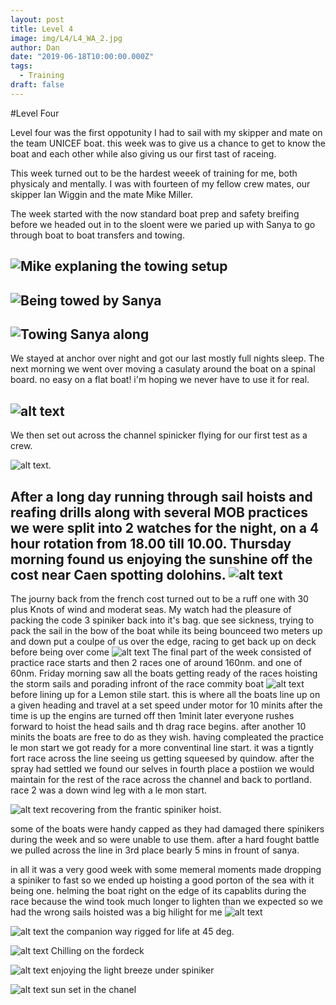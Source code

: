 ```yaml
---
layout: post
title: Level 4 
image: img/L4/L4_WA_2.jpg
author: Dan
date: "2019-06-18T10:00:00.000Z"
tags:
  - Training
draft: false
---
```


#Level Four

Level four was the first oppotunity I had to sail with my skipper and mate on the team UNICEF boat. this week was to give us a chance to get to know the boat and each other while also giving us our first tast of raceing.

This week turned out to be the hardest weeek of training for me, both physicaly and mentally. I was with fourteen of my fellow crew mates, our skipper Ian Wiggin and the mate Mike Miller.

The week started with the now standard boat prep and safety breifing before we headed out in to the sloent were we paried up with Sanya to go through boat to boat transfers and towing. 

![Mike explaning the towing setup](img/L4/L4_11_3.jpg)
---
![Being towed by Sanya](img/L4/L4_11_4.jpg)
---
![Towing Sanya along](img/L4/L4_11_5.jpg)
---

We stayed at anchor over night and got our last mostly full nights sleep. The next morning we went over moving a casulaty around the boat on a spinal board. no easy on a flat boat! i'm hoping we never have to use it for real.

![alt text](img/L4/L4_12_10.jpg) 
---

We then set out across the channel spinicker flying for our first test as a crew.

![alt text](img/L4/L4_13_11.jpg). 

After a long day running through sail hoists and reafing drills along with several MOB practices we were split into 2 watches for the night, on a 4 hour rotation from 18.00 till 10.00. Thursday morning found us enjoying the sunshine off the cost near Caen spotting dolohins.
![alt text](img/L4/L4_WA_2.jpg)
---

The journy back from the french cost turned out to be a ruff one with 30 plus Knots of wind and moderat seas. My watch had the pleasure of packing the code 3 spiniker back into it's bag. que see sickness, trying to pack the sail in the bow of the boat while its being bounceed two meters up and down put a coulpe of us over the edge, racing to get back up on deck before being over come ![alt text](img/L4/L4_WA_9.jpg)
The final part of the week consisted of practice race starts and then 2 races one of around 160nm. and one of 60nm. Friday morning saw all the boats getting ready of the races hoisting the storm sails  and porading infront of the race commity boat ![alt text](img/L4/L4_WA_5.jpg)
before lining up for a Lemon stile start. this is where all the boats line up on a given heading and travel at a set speed under motor for 10 minits after the time is up the engins are turned off then 1minit later everyone rushes forward to hoist the head sails and th drag race begins. after another 10 minits the boats are free to do as they wish. having compleated the practice le mon start we got ready for a more conventinal line start. it was a tigntly fort race across the line seeing us getting squeesed by quindow. after the spray had settled we found our selves in fourth place a postiion we would maintain for the rest of the race across the channel and back to portland. race 2 was a down wind leg with a le mon start.

![alt text](img/L4/L4_WA_14.jpg) recovering from the frantic spiniker hoist.

some of the boats were handy capped as they had damaged there spinikers during the week and so were unable to use them. after a hard fought battle we pulled across the line in 3rd place bearly 5 mins in frount of sanya.

in all it was a very good week with some memeral moments made dropping a spiniker to fast so we ended up hoisting a good porton of the sea with it being one. helming the boat right on the edge of its capablits during the race because the wind took much longer to lighten than we expected so we had the wrong sails hoisted was a big hilight for me ![alt text](img/L4/L4_WA_13.jpg)

![alt text](img/L4/L4_WA_12.jpg) the companion way rigged for life at 45 deg.

![alt text](img/L4/L4_WA_15.jpg) Chilling on the fordeck

![alt text](img/L4/L4_WA_1.jpg) enjoying the light breeze under spiniker

![alt text](img/L4/L4_WA_11.jpg) sun set in the chanel
 
